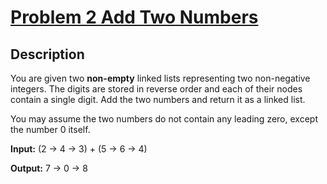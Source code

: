 # [Problem 2 Add Two Numbers](https://leetcode.com/problems/add-two-numbers/#/description)

## Description

You are given two **non-empty** linked lists representing two non-negative integers. The digits are stored in reverse order and each of their nodes contain a single digit. Add the two numbers and return it as a linked list.

You may assume the two numbers do not contain any leading zero, except the number 0 itself.

**Input:** (2 -> 4 -> 3) + (5 -> 6 -> 4)

**Output:** 7 -> 0 -> 8
